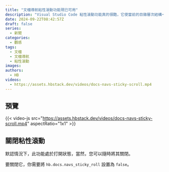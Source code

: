 ```yaml
---
title: "文檔導航粘性滾動功能現已可用"
description: "Visual Studio Code 粘性滾動功能真的很酷，它使當前的目錄層次結構一目瞭然。受此啟發，我們為文檔佈局的導航實現了類似的功能。"
date: 2024-09-22T08:42:57Z
draft: false
series:
  - 新聞
categories:
  - 觀感
tags:
  - 文檔
  - 文檔導航
  - 粘性滾動
images:
authors:
  - HB
videos:
  - https://assets.hbstack.dev/videos/docs-navs-sticky-scroll.mp4
---
```


## 預覽

{{< video-js src="https://assets.hbstack.dev/videos/docs-navs-sticky-scroll.mp4" aspectRatio="1x1" >}}

## 關閉粘性滾動

默認情況下，此功能處於打開狀態，當然，您可以隨時將其關閉。

要關閉它，你需要將 `hb.docs.navs_sticky_roll` 設置為 `false`。
